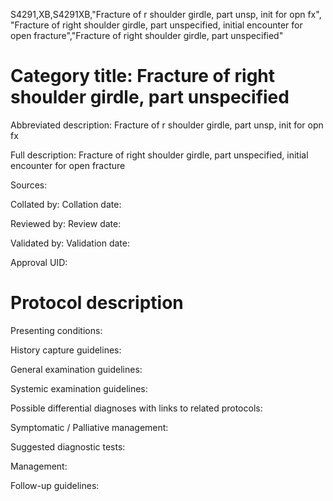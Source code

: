 S4291,XB,S4291XB,"Fracture of r shoulder girdle, part unsp, init for opn fx", "Fracture of right shoulder girdle, part unspecified, initial encounter for open fracture","Fracture of right shoulder girdle, part unspecified"
# Category title: Fracture of right shoulder girdle, part unspecified

Abbreviated description: Fracture of r shoulder girdle, part unsp, init for opn fx

Full description: Fracture of right shoulder girdle, part unspecified, initial encounter for open fracture

Sources:

Collated by:
Collation date:

Reviewed by:
Review date:

Validated by:
Validation date:

Approval UID:

# Protocol description

Presenting conditions:

History capture guidelines:

General examination guidelines:

Systemic examination guidelines:

Possible differential diagnoses with links to related protocols:

Symptomatic / Palliative management:

Suggested diagnostic tests:

Management:

Follow-up guidelines:
